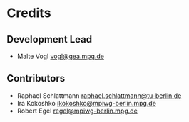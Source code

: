 # Credits

## Development Lead

* Malte Vogl <vogl@gea.mpg.de>

## Contributors

* Raphael Schlattmann <raphael.schlattmann@tu-berlin.de>
* Ira Kokoshko <ikokoshko@mpiwg-berlin.mpg.de>
* Robert Egel <regel@mpiwg-berlin.mpg.de>
